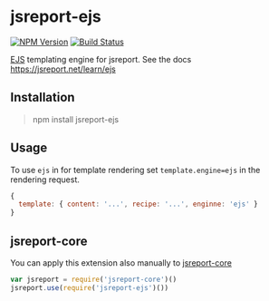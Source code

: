 # jsreport-ejs
[![NPM Version](http://img.shields.io/npm/v/jsreport-ejs.svg?style=flat-square)](https://npmjs.com/package/jsreport-ejs)
[![Build Status](https://travis-ci.org/jsreport/jsreport-ejs.png?branch=master)](https://travis-ci.org/jsreport/jsreport-ejs)

[EJS](http://www.embeddedjs.com/) templating engine for jsreport. 
See the docs https://jsreport.net/learn/ejs

## Installation
> npm install jsreport-ejs

## Usage
To use `ejs` in for template rendering set `template.engine=ejs` in the rendering request.

```js
{
  template: { content: '...', recipe: '...', enginne: 'ejs' }
}
```

## jsreport-core
You can apply this extension also manually to [jsreport-core](https://github.com/jsreport/jsreport-core)

```js
var jsreport = require('jsreport-core')()
jsreport.use(require('jsreport-ejs')())
```
